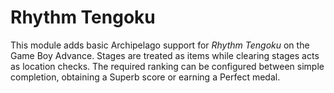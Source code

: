 # Rhythm Tengoku

This module adds basic Archipelago support for *Rhythm Tengoku* on the Game Boy Advance.
Stages are treated as items while clearing stages acts as location checks. The required
ranking can be configured between simple completion, obtaining a Superb score or earning a
Perfect medal.
